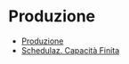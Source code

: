 # Produzione
- [Produzione](Documentazione%20SmeUP/NWS/News/000060/P5/_sidebar.md)
- [Schedulaz. Capacità Finita](Documentazione%20SmeUP/NWS/News/000060/S5/_sidebar.md)
